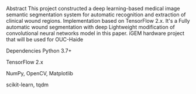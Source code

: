 Abstract
This project constructed a deep learning-based medical image semantic segmentation system for automatic recognition and extraction of clinical wound regions. Implementation based on TensorFlow 2.x. It's a Fully automatic wound
segmentation with deep
Lightweight modification of convolutional neural networks model in this paper. iGEM hardware project that will be used for OUC-Haide

Dependencies
Python 3.7+

TensorFlow 2.x

NumPy, OpenCV, Matplotlib

scikit-learn, tqdm
